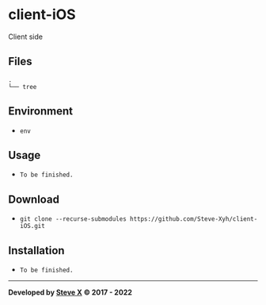 # client-iOS  
Client side


## Files  
```  
.
└── tree
```  

## Environment
- `env`

## Usage  
- `To be finished.`  


## Download  
- `git clone --recurse-submodules https://github.com/Steve-Xyh/client-iOS.git`  


## Installation  
- `To be finished.`  


---  
**Developed by [Steve X](https://github.com/Steve-Xyh/client-iOS) © 2017 - 2022**  
